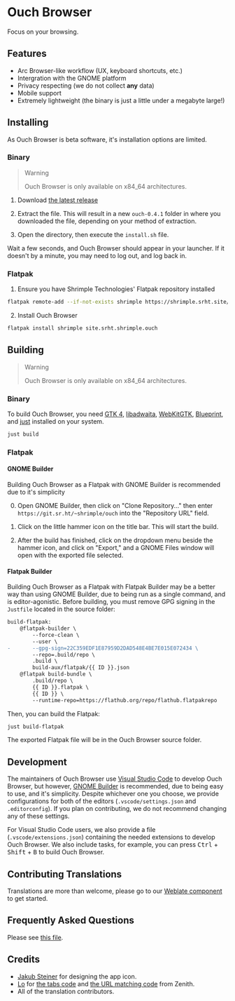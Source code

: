 # Ouch Browser

Focus on your browsing.

## Features

- Arc Browser-like workflow (UX, keyboard shortcuts, etc.)
- Intergration with the GNOME platform
- Privacy respecting (we do not collect **any** data)
- Mobile support
- Extremely lightweight (the binary is just a little under a megabyte large!)

## Installing

As Ouch Browser is beta software, it's installation options are limited.

### Binary

> Warning
>
> Ouch Browser is only available on x84_64 architectures.

1. Download [the latest release](https://git.sr.ht/~shrimple/ouch/refs/download/0.4.1/ouch-0.4.1.tar.gz)

2. Extract the file. This will result in a new `ouch-0.4.1` folder in where you downloaded the file, depending on your method of extraction.

3. Open the directory, then execute the `install.sh` file.

Wait a few seconds, and Ouch Browser should appear in your launcher. If it doesn't by a minute, you may need to log out, and log back in.

### Flatpak

1. Ensure you have Shrimple Technologies' Flatpak repository installed

```sh
flatpak remote-add --if-not-exists shrimple https://shrimple.srht.site/repo/flatpak/shrimple.flatpakrepo
```

2. Install Ouch Browser

```sh
flatpak install shrimple site.srht.shrimple.ouch
```

## Building

> Warning
>
> Ouch Browser is only available on x84_64 architectures.

### Binary

To build Ouch Browser, you need [GTK 4](https://gitlab.gnome.org/GNOME/gtk), [libadwaita](https://gitlab.gnome.org/GNOME/libadwaita), [WebKitGTK](https://webkitgtk.org/), [Blueprint](https://gitlab.gnome.org/jwestman/blueprint-compiler), and [just](https://github.com/casey/just) installed on your system.

```sh
just build
```

### Flatpak

#### GNOME Builder

Building Ouch Browser as a Flatpak with GNOME Builder is recommended due to it's simplicity

0. Open GNOME Builder, then click on "Clone Repository..." then enter `https://git.sr.ht/~shrimple/ouch` into the "Repository URL" field.

1. Click on the little hammer icon on the title bar. This will start the build.

2. After the build has finished, click on the dropdown menu beside the hammer icon, and click on "Export," and a GNOME Files window will open with the exported file selected.

#### Flatpak Builder

Building Ouch Browser as a Flatpak with Flatpak Builder may be a better way than using GNOME Builder, due to being run as a single command, and is editor-agonistic. Before building, you must remove GPG signing in the `Justfile` located in the source folder:

```diff
build-flatpak:
	@flatpak-builder \
		--force-clean \
		--user \
-		--gpg-sign=22C359EDF1E87959D2DAD548E4BE7E015E072434 \
		--repo=.build/repo \
		.build \
		build-aux/flatpak/{{ ID }}.json
	@flatpak build-bundle \
		.build/repo \
		{{ ID }}.flatpak \
		{{ ID }} \
		--runtime-repo=https://flathub.org/repo/flathub.flatpakrepo
```

Then, you can build the Flatpak:

```sh
just build-flatpak
```

The exported Flatpak file will be in the Ouch Browser source folder.

## Development

The maintainers of Ouch Browser use [Visual Studio Code](https://code.visualstudio.com/) to develop Ouch Browser, but however, [GNOME Builder](https://apps.gnome.org/Builder/) is recommended, due to being easy to use, and it's simplicity. Despite whichever one you choose, we provide configurations for both of the editors (`.vscode/settings.json` and `.editorconfig`). If you plan on contributing, we do not recommend changing any of these settings.



For Visual Studio Code users, we also provide a file (`.vscode/extensions.json`) containing the needed extensions to develop Ouch Browser. We also include tasks, for example, you can press <kbd>Ctrl</kbd> + <kbd>Shift</kbd> + <kbd>B</kbd> to build Ouch Browser.

## Contributing Translations

Translations are more than welcome, please go to our [Weblate component](https://hosted.weblate.org/projects/shrimple/ouch/) to get started.

## Frequently Asked Questions

<!-- I probably need to reword this for accessiability. -->

Please see [this file](FAQ.md).

## Credits

- [Jakub Steiner](http://jimmac.eu/) for designing the app icon.
- [Lo](https://github.com/lo2dev) for [the tabs code](https://github.com/lo2dev/zenith/blob/9758de563b2317c05a774317be02ef60cdd4b8e3/src/window.blp#L126-L149) and [the URL matching code](https://github.com/lo2dev/zenith/blob/530dc0fc69620d46fe78fba80919644bd99c722e/src/window.py#L75-L94) from Zenith.
- All of the translation contributors.
